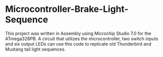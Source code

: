 # Microcontroller-Brake-Light-Sequence
This project was written in Assembly using Microchip Studio 7.0 for the ATmega328PB. A circuit that utilizes the microcontroller, two switch inputs and six output LEDs can use this code to replicate old Thunderbird and Mustang tail light sequences. 
